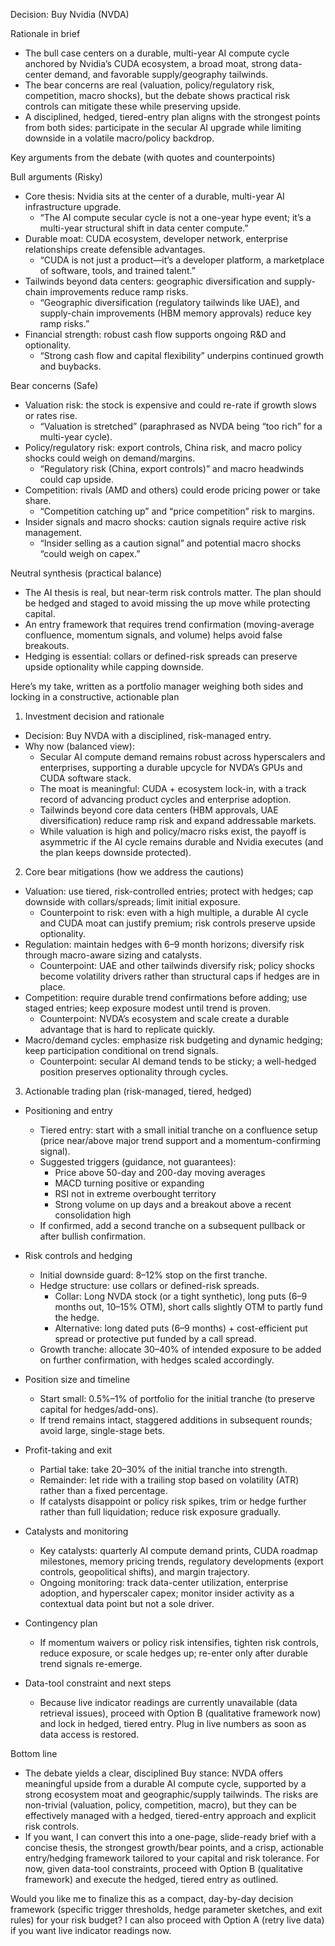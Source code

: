 Decision: Buy Nvidia (NVDA)

Rationale in brief
- The bull case centers on a durable, multi-year AI compute cycle anchored by Nvidia’s CUDA ecosystem, a broad moat, strong data-center demand, and favorable supply/geography tailwinds.
- The bear concerns are real (valuation, policy/regulatory risk, competition, macro shocks), but the debate shows practical risk controls can mitigate these while preserving upside.
- A disciplined, hedged, tiered-entry plan aligns with the strongest points from both sides: participate in the secular AI upgrade while limiting downside in a volatile macro/policy backdrop.

Key arguments from the debate (with quotes and counterpoints)

Bull arguments (Risky)
- Core thesis: Nvidia sits at the center of a durable, multi-year AI infrastructure upgrade.
  - “The AI compute secular cycle is not a one-year hype event; it’s a multi-year structural shift in data center compute.” 
- Durable moat: CUDA ecosystem, developer network, enterprise relationships create defensible advantages.
  - “CUDA is not just a product—it’s a developer platform, a marketplace of software, tools, and trained talent.”
- Tailwinds beyond data centers: geographic diversification and supply-chain improvements reduce ramp risks.
  - “Geographic diversification (regulatory tailwinds like UAE), and supply-chain improvements (HBM memory approvals) reduce key ramp risks.”
- Financial strength: robust cash flow supports ongoing R&D and optionality.
  - “Strong cash flow and capital flexibility” underpins continued growth and buybacks.

Bear concerns (Safe)
- Valuation risk: the stock is expensive and could re-rate if growth slows or rates rise.
  - “Valuation is stretched” (paraphrased as NVDA being “too rich” for a multi-year cycle).
- Policy/regulatory risk: export controls, China risk, and macro policy shocks could weigh on demand/margins.
  - “Regulatory risk (China, export controls)” and macro headwinds could cap upside.
- Competition: rivals (AMD and others) could erode pricing power or take share.
  - “Competition catching up” and “price competition” risk to margins.
- Insider signals and macro shocks: caution signals require active risk management.
  - “Insider selling as a caution signal” and potential macro shocks “could weigh on capex.”

Neutral synthesis (practical balance)
- The AI thesis is real, but near-term risk controls matter. The plan should be hedged and staged to avoid missing the up move while protecting capital.
- An entry framework that requires trend confirmation (moving-average confluence, momentum signals, and volume) helps avoid false breakouts.
- Hedging is essential: collars or defined-risk spreads can preserve upside optionality while capping downside.

Here’s my take, written as a portfolio manager weighing both sides and locking in a constructive, actionable plan

1) Investment decision and rationale
- Decision: Buy NVDA with a disciplined, risk-managed entry.
- Why now (balanced view):
  - Secular AI compute demand remains robust across hyperscalers and enterprises, supporting a durable upcycle for NVDA’s GPUs and CUDA software stack.
  - The moat is meaningful: CUDA + ecosystem lock-in, with a track record of advancing product cycles and enterprise adoption.
  - Tailwinds beyond core data centers (HBM approvals, UAE diversification) reduce ramp risk and expand addressable markets.
  - While valuation is high and policy/macro risks exist, the payoff is asymmetric if the AI cycle remains durable and Nvidia executes (and the plan keeps downside protected).

2) Core bear mitigations (how we address the cautions)
- Valuation: use tiered, risk-controlled entries; protect with hedges; cap downside with collars/spreads; limit initial exposure.
  - Counterpoint to risk: even with a high multiple, a durable AI cycle and CUDA moat can justify premium; risk controls preserve upside optionality.
- Regulation: maintain hedges with 6–9 month horizons; diversify risk through macro-aware sizing and catalysts.
  - Counterpoint: UAE and other tailwinds diversify risk; policy shocks become volatility drivers rather than structural caps if hedges are in place.
- Competition: require durable trend confirmations before adding; use staged entries; keep exposure modest until trend is proven.
  - Counterpoint: NVDA’s ecosystem and scale create a durable advantage that is hard to replicate quickly.
- Macro/demand cycles: emphasize risk budgeting and dynamic hedging; keep participation conditional on trend signals.
  - Counterpoint: secular AI demand tends to be sticky; a well-hedged position preserves optionality through cycles.

3) Actionable trading plan (risk-managed, tiered, hedged)

- Positioning and entry
  - Tiered entry: start with a small initial tranche on a confluence setup (price near/above major trend support and a momentum-confirming signal).
  - Suggested triggers (guidance, not guarantees):
    - Price above 50-day and 200-day moving averages
    - MACD turning positive or expanding
    - RSI not in extreme overbought territory
    - Strong volume on up days and a breakout above a recent consolidation high
  - If confirmed, add a second tranche on a subsequent pullback or after bullish confirmation.

- Risk controls and hedging
  - Initial downside guard: 8–12% stop on the first tranche.
  - Hedge structure: use collars or defined-risk spreads.
    - Collar: Long NVDA stock (or a tight synthetic), long puts (6–9 months out, 10–15% OTM), short calls slightly OTM to partly fund the hedge.
    - Alternative: long dated puts (6–9 months) + cost-efficient put spread or protective put funded by a call spread.
  - Growth tranche: allocate 30–40% of intended exposure to be added on further confirmation, with hedges scaled accordingly.

- Position size and timeline
  - Start small: 0.5%–1% of portfolio for the initial tranche (to preserve capital for hedges/add-ons).
  - If trend remains intact, staggered additions in subsequent rounds; avoid large, single-stage bets.

- Profit-taking and exit
  - Partial take: take 20–30% of the initial tranche into strength.
  - Remainder: let ride with a trailing stop based on volatility (ATR) rather than a fixed percentage.
  - If catalysts disappoint or policy risk spikes, trim or hedge further rather than full liquidation; reduce risk exposure gradually.

- Catalysts and monitoring
  - Key catalysts: quarterly AI compute demand prints, CUDA roadmap milestones, memory pricing trends, regulatory developments (export controls, geopolitical shifts), and margin trajectory.
  - Ongoing monitoring: track data-center utilization, enterprise adoption, and hyperscaler capex; monitor insider activity as a contextual data point but not a sole driver.

- Contingency plan
  - If momentum waivers or policy risk intensifies, tighten risk controls, reduce exposure, or scale hedges up; re-enter only after durable trend signals re-emerge.

- Data-tool constraint and next steps
  - Because live indicator readings are currently unavailable (data retrieval issues), proceed with Option B (qualitative framework now) and lock in hedged, tiered entry. Plug in live numbers as soon as data access is restored.

Bottom line
- The debate yields a clear, disciplined Buy stance: NVDA offers meaningful upside from a durable AI compute cycle, supported by a strong ecosystem moat and geographic/supply tailwinds. The risks are non-trivial (valuation, policy, competition, macro), but they can be effectively managed with a hedged, tiered-entry approach and explicit risk controls.
- If you want, I can convert this into a one-page, slide-ready brief with a concise thesis, the strongest growth/bear points, and a crisp, actionable entry/hedging framework tailored to your capital and risk tolerance. For now, given data-tool constraints, proceed with Option B (qualitative framework) and execute the hedged, tiered entry as outlined.

Would you like me to finalize this as a compact, day-by-day decision framework (specific trigger thresholds, hedge parameter sketches, and exit rules) for your risk budget? I can also proceed with Option A (retry live data) if you want live indicator readings now.